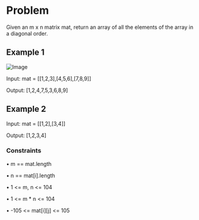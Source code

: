 # Problem

Given an m x n matrix mat, return an array of all the elements of the array in a diagonal order.

## Example 1

![Image](https://assets.leetcode.com/uploads/2021/04/10/diag1-grid.jpg)

Input: mat = [[1,2,3],[4,5,6],[7,8,9]]

Output: [1,2,4,7,5,3,6,8,9]

## Example 2

Input: mat = [[1,2],[3,4]]

Output: [1,2,3,4]
 
### Constraints

• m == mat.length

• n == mat[i].length

• 1 <= m, n <= 104

• 1 <= m * n <= 104

• -105 <= mat[i][j] <= 105
